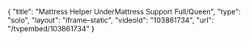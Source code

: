 {
    "title": "Mattress Helper UnderMattress Support Full\/Queen",
    "type": "solo",
    "layout": "iframe-static",
    "videoId": "103861734",
    "url": "\/tvpembed\/103861734"
}